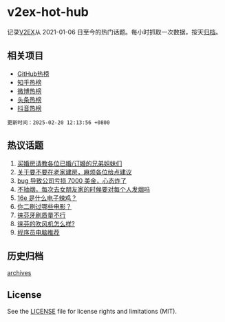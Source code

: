 # v2ex-hot-hub

 记录[V2EX](https://www.v2ex.com/)从 2021-01-06 日至今的热门话题。每小时抓取一次数据，按天[归档](archives)。
 
 ## 相关项目

- [GitHub热榜](https://github.com/lonnyzhang423/github-hot-hub)
- [知乎热榜](https://github.com/lonnyzhang423/zhihu-hot-hub)
- [微博热榜](https://github.com/lonnyzhang423/weibo-hot-hub)
- [头条热榜](https://github.com/lonnyzhang423/toutiao-hot-hub)
- [抖音热榜](https://github.com/lonnyzhang423/douyin-hot-hub)


 `更新时间：2025-02-20 12:13:56 +0800`

## 热议话题

1. [买婚房请教各位已婚/订婚的兄弟姐妹们](https://www.v2ex.com/t/1112598)
1. [关于要不要在老家建房，麻烦各位给点建议](https://www.v2ex.com/t/1112677)
1. [bug 导致公司亏损 7000 美金，心态炸了](https://www.v2ex.com/t/1112695)
1. [不抽烟，每次去女朋友家的时候要对每个人发烟吗](https://www.v2ex.com/t/1112820)
1. [16e 是什么电子辣鸡？](https://www.v2ex.com/t/1112788)
1. [你二刷过哪些电影？](https://www.v2ex.com/t/1112830)
1. [徕芬牙刷质量不行](https://www.v2ex.com/t/1112703)
1. [徕芬的吹风机怎么样?](https://www.v2ex.com/t/1112828)
1. [程序员电脑推荐](https://www.v2ex.com/t/1112632)

## 历史归档

[archives](archives)

## License

See the [LICENSE](LICENSE) file for license rights and limitations (MIT).
